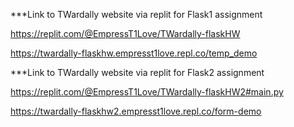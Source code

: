 ***Link to TWardally website via replit for Flask1 assignment

https://replit.com/@EmpressT1Love/TWardally-flaskHW

https://twardally-flaskhw.empresst1love.repl.co/temp_demo


***Link to TWardally website via replit for Flask2 assignment

https://replit.com/@EmpressT1Love/TWardally-flaskHW2#main.py

https://twardally-flaskhw2.empresst1love.repl.co/form-demo
